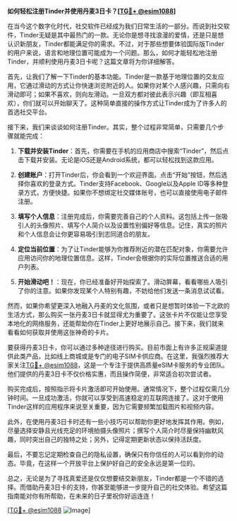 **如何轻松注册Tinder并使用丹麦3日卡？[[TG💪+ @esim1088](https://t.me/s/esim1088)]**

在当今这个数字化时代，社交软件已经成为我们日常生活的一部分。而说到社交软件，Tinder无疑是其中最热门的一款。无论你是想寻找浪漫的爱情，还是只是想认识新朋友，Tinder都能满足你的需求。不过，对于那些想要体验国际版Tinder的用户来说，语言和地理位置可能成为一个问题。那么，如何才能轻松地注册Tinder，并顺利使用丹麦3日卡呢？这篇文章将为你详细解答。

首先，让我们了解一下Tinder的基本功能。Tinder是一款基于地理位置的交友应用，它通过滑动的方式让你快速浏览附近的人。如果你对某个人感兴趣，只需向右滑动即可；如果不喜欢，则向左滑动。一旦双方都对彼此表示兴趣（即互相喜欢），你们就可以开始聊天了。这种简单直接的操作方式让Tinder成为了许多人的首选社交平台。

接下来，我们来谈谈如何注册Tinder。其实，整个过程非常简单，只需要几个步骤就能完成：

1. **下载并安装Tinder**：首先，你需要在手机的应用商店中搜索“Tinder”，然后点击下载并安装。无论是iOS还是Android系统，都可以轻松找到这款应用。

2. **创建账户**：打开Tinder后，你会看到一个欢迎界面。点击“开始”按钮，然后选择你喜欢的登录方式。Tinder支持Facebook、Google以及Apple ID等多种登录方式，方便快捷。如果你不想绑定社交媒体账号，也可以直接使用电子邮件注册。

3. **填写个人信息**：注册完成后，你需要完善自己的个人资料。这包括上传一张吸引人的头像照片、填写个人简介以及设置性别偏好等信息。记住，真实的照片和个人信息会让你更容易吸引到志同道合的朋友。

4. **定位当前位置**：为了让Tinder能够为你推荐附近的潜在匹配对象，你需要允许应用访问你的地理位置信息。这样，Tinder会根据你的实际位置推送合适的用户列表。

5. **开始滑动吧！**：现在，你已经准备好开始探索了。滑动屏幕，看看哪些人吸引了你的注意。如果你发现某个人特别有趣，不妨给他们发送一条消息试试看。

然而，如果你希望更深入地融入丹麦的文化氛围，或者只是想暂时体验一下北欧的生活方式，那么购买一张丹麦3日卡就显得尤为重要了。这张卡片不仅能让您享受本地化的网络服务，还能帮助你在Tinder上更好地展示自己。接下来，我们就来看看如何获取并使用这张神奇的卡片。

要获得丹麦3日卡，你可以通过多种途径进行购买。目前市面上有许多正规渠道提供此类产品，比如线上商城或是专门的电子SIM卡供应商。在这里，我强烈推荐大家关注[TG💪+ @esim1088](https://t.me/s/esim1088)，这是一个专注于提供高质量eSIM卡服务的专业团队。他们提供的丹麦3日卡不仅价格实惠，而且操作简便，非常适合初次尝试者。

购买完成后，按照指示将卡片激活即可开始使用。通常情况下，整个过程仅需几分钟时间。一旦成功激活，你就可以享受到高速稳定的互联网连接了。这对于使用Tinder这样的应用程序来说至关重要，因为它需要频繁加载图片和视频内容。

此外，在使用丹麦3日卡时还有一些小技巧可以帮助你更好地发挥其作用。例如，尽量选择安静且光线充足的环境拍摄头像照片；撰写个人简介时尽量保持幽默风趣，同时突出自己的独特之处；另外，记得定期更新状态以保持活跃度。

最后，不要忘记定期检查自己的隐私设置，确保只有你信任的人可以看到你的动态。毕竟，在这样一个开放平台上保护好自己的安全永远是第一位的。

总之，无论是为了寻找真爱还是仅仅想要结交新朋友，Tinder都是一个不错的选择。而借助丹麦3日卡的支持，你甚至能够进一步提升自己的社交体验。希望这篇指南能对你有所帮助，在未来的日子里祝你好运连连！

[[TG💪+ @esim1088](https://t.me/s/esim1088) ![Image](https://i.postimg.cc/4NQfJmqS/Snipaste-2025-05-13-00-14-12.png)]